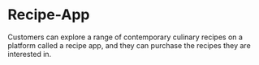 # Recipe-App
Customers can explore a range of contemporary culinary recipes on a platform called a recipe app, and they can purchase the recipes they are interested in.
